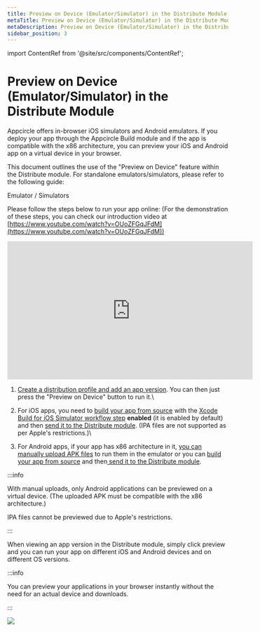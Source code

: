 ```yaml
---
title: Preview on Device (Emulator/Simulator) in the Distribute Module
metaTitle: Preview on Device (Emulator/Simulator) in the Distribute Module
metaDescription: Preview on Device (Emulator/Simulator) in the Distribute Module
sidebar_position: 3
---
```


import ContentRef from '@site/src/components/ContentRef';

# Preview on Device (Emulator/Simulator) in the Distribute Module

Appcircle offers in-browser iOS simulators and Android emulators. If you deploy your app through the Appcircle Build module and if the app is compatible with the x86 architecture, you can preview your iOS and Android app on a virtual device in your browser.

This document outlines the use of the "Preview on Device" feature within the Distribute module. For standalone emulators/simulators, please refer to the following guide:

<ContentRef url="../emulator-simulator/android-app-emulator">Emulator / Simulators</ContentRef>

Please follow the steps below to run your app online: (For the demonstration of these steps, you can check our introduction video at [https://www.youtube.com/watch?v=OUoZFGqJFdM](https://www.youtube.com/watch?v=OUoZFGqJFdM))

<iframe width="560" height="315" src="https://www.youtube.com/embed/OUoZFGqJFdM" title="YouTube video player" frameborder="0" allow="accelerometer; autoplay; clipboard-write; encrypted-media; gyroscope; picture-in-picture" allowfullscreen></iframe>

1. [Create a distribution profile and add an app version](create-or-select-a-distribution-profile.md). You can then just press the "Preview on Device" button to run it.\

2. For iOS apps, you need to [build your app from source](../build/adding-a-build-profile/) with the [Xcode Build for iOS Simulator workflow step](../workflows/ios-specific-workflow-steps.md#xcodebuild-for-ios-simulator) **enabled** (it is enabled by default) and then [send it to the Distribute module](../build/after-a-build.md). (IPA files are not supported as per Apple's restrictions.)\

3. For Android apps, if your app has x86 architecture in it, [you can manually upload APK files](create-or-select-a-distribution-profile.md#manually-upload-your-version) to run them in the emulator or you can [build your app from source](../build/adding-a-build-profile/) and then[ send it to the Distribute module](../build/after-a-build.md).

:::info

With manual uploads, only Android applications can be previewed on a virtual device. (The uploaded APK must be compatible with the x86 architecture.)

IPA files cannot be previewed due to Apple's restrictions.

:::

When viewing an app version in the Distribute module, simply click preview and you can run your app on different iOS and Android devices and on different OS versions.

:::info

You can preview your applications in your browser instantly without the need for an actual device and downloads.

:::

![](https://cdn.appcircle.io/docs/assets/06-06a-PreviewOnDevice.jpg)
